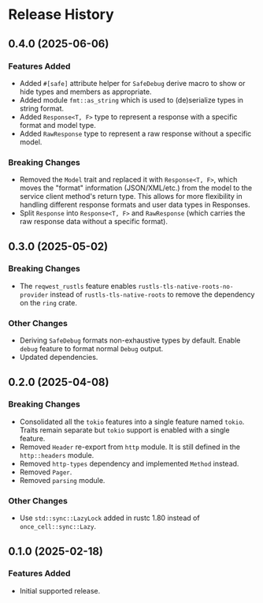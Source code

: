 # Release History

## 0.4.0 (2025-06-06)

### Features Added

- Added `#[safe]` attribute helper for `SafeDebug` derive macro to show or hide types and members as appropriate.
- Added module `fmt::as_string` which is used to (de)serialize types in string format.
- Added `Response<T, F>` type to represent a response with a specific format and model type.
- Added `RawResponse` type to represent a raw response without a specific model.

### Breaking Changes

- Removed the `Model` trait and replaced it with `Response<T, F>`, which moves the "format" information (JSON/XML/etc.) from the model to the service client method's return type. This allows for more flexibility in handling different response formats and user data types in Responses.
- Split `Response` into `Response<T, F>` and `RawResponse` (which carries the raw response data without a specific format).

## 0.3.0 (2025-05-02)

### Breaking Changes

- The `reqwest_rustls` feature enables `rustls-tls-native-roots-no-provider` instead of `rustls-tls-native-roots` to remove the dependency on the `ring` crate.

### Other Changes

- Deriving `SafeDebug` formats non-exhaustive types by default. Enable `debug` feature to format normal `Debug` output.
- Updated dependencies.

## 0.2.0 (2025-04-08)

### Breaking Changes

- Consolidated all the `tokio` features into a single feature named `tokio`. Traits remain separate but `tokio` support is enabled with a single feature.
- Removed `Header` re-export from `http` module. It is still defined in the `http::headers` module.
- Removed `http-types` dependency and implemented `Method` instead.
- Removed `Pager`.
- Removed `parsing` module.

### Other Changes

- Use `std::sync::LazyLock` added in rustc 1.80 instead of `once_cell::sync::Lazy`.

## 0.1.0 (2025-02-18)

### Features Added

- Initial supported release.
